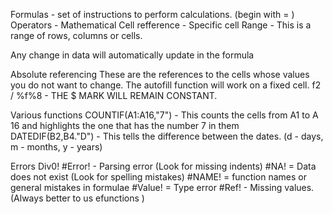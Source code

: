 Formulas - set of instructions to perform calculations. (begin with = )
Operators - Mathematical
Cell refference - Specific cell 
Range - This is a range of rows, columns or cells.

Any change in data will automatically update in the formula

Absolute referencing
These are the references to the cells whose values you do not want to change.
The autofill function will work on a fixed cell.
f2 / %f%8 - THE $ MARK WILL REMAIN CONSTANT.

Various functions 
COUNTIF(A1:A16,"7") - This counts the cells from A1 to A 16 and highlights the one that has the number 7 in them  
DATEDIF(B2,B4."D") - This tells the difference between the dates. (d - days, m - months, y - years)

Errors 
Div0!
#Error! - Parsing error (Look for missing indents)
#NA! = Data does not exist (Look for spelling mistakes)
#NAME! = function names or general mistakes in formulae 
#Value! = Type error 
#Ref! - Missing values. (Always better to us efunctions )